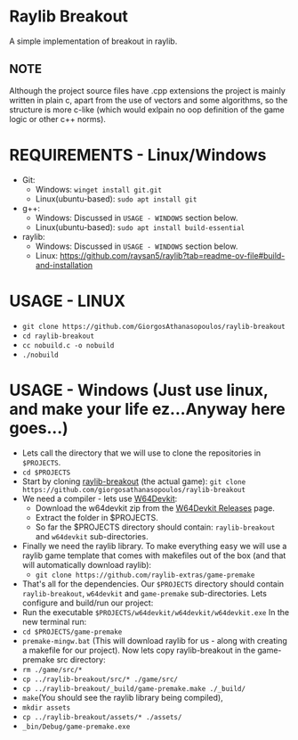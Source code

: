 # Raylib Breakout

A simple implementation of breakout in raylib.

## NOTE

Although the project source files have .cpp extensions the project is mainly
written in plain c, apart from the use of vectors and some algorithms,
so the structure is more c-like (which would exlpain no oop definition of the
game logic or other c++ norms).

# REQUIREMENTS - Linux/Windows

- Git:
  - Windows: ```winget install git.git```
  - Linux(ubuntu-based): ```sudo apt install git```
- g++:
  - Windows: Discussed in ```USAGE - WINDOWS``` section below.
  - Linux(ubuntu-based): ```sudo apt install build-essential```
- raylib:
  - Windows: Discussed in ```USAGE - WINDOWS``` section below.
  - Linux: https://github.com/raysan5/raylib?tab=readme-ov-file#build-and-installation

# USAGE - LINUX

- ```git clone https://github.com/GiorgosAthanasopoulos/raylib-breakout```
- ```cd raylib-breakout```
- ```cc nobuild.c -o nobuild```
- ```./nobuild```

# USAGE - Windows (Just use linux, and make your life ez...Anyway here goes...)

- Lets call the directory that we will use to clone the repositories in ```$PROJECTS```.
- ```cd $PROJECTS```
- Start by cloning [raylib-breakout](https://github.com/GiorgosAthanasopoulos/raylib-breakout) (the actual game): ```git clone https://github.com/giorgosathanasopoulos/raylib-breakout```
- We need a compiler - lets use [W64Devkit](https://github.com/skeeto/w64devkit/):
  - Download the w64devkit zip from the [W64Devkit Releases](https://github.com/skeeto/w64devkit/releases) page.
  - Extract the folder in $PROJECTS.
  - So far the $PROJECTS directory should contain: ```raylib-breakout``` and ```w64devkit``` sub-directories.
- Finally we need the raylib library. To make everything easy we will use a raylib game template that comes with makefiles out of the box (and that will automatically download raylib):
  - ```git clone https://github.com/raylib-extras/game-premake```
- That's all for the dependencies. Our ```$PROJECTS``` directory should contain ```raylib-breakout```, ```w64devkit``` and ```game-premake``` sub-directories.
Lets configure and build/run our project:
-  Run the executable ```$PROJECTS/w64devkit/w64devkit/w64devkit.exe```
In the new terminal run:
- ```cd $PROJECTS/game-premake```
- ```premake-mingw.bat``` (This will download raylib for us - along with creating a makefile for our project).
Now lets copy raylib-breakout in the game-premake src directory:
- ```rm ./game/src/*```
- ```cp ../raylib-breakout/src/* ./game/src/```
- ```cp ../raylib-breakout/_build/game-premake.make ./_build/```
- ```make```(You should see the raylib library being compiled),
- ```mkdir assets```
- ```cp ../raylib-breakout/assets/* ./assets/```
- ```_bin/Debug/game-premake.exe```
